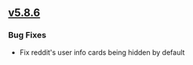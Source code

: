 ## [v5.8.6](https://github.com/honestbleeps/Reddit-Enhancement-Suite/releases/v5.8.6)


### Bug Fixes

- Fix reddit's user info cards being hidden by default
